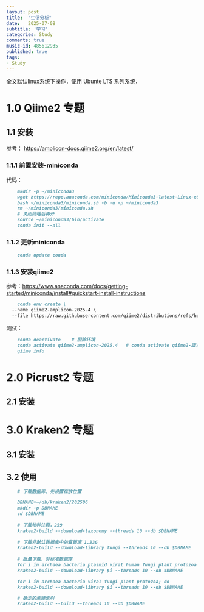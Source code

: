 ```yaml
---
layout: post
title:  "生信分析"
date:   2025-07-08
subtitle: '学习'
categories: Study
comments: true
music-id: 485612935
published: true
tags: 
- Study
---
```

<!--excerpt-->

全文默认linux系统下操作，使用 Ubunte LTS 系列系统，

# 1.0 Qiime2 专题

## 1.1 安装

参考：
https://amplicon-docs.qiime2.org/en/latest/

### 1.1.1 前置安装-miniconda

代码：
```markdown
    mkdir -p ~/miniconda3
    wget https://repo.anaconda.com/miniconda/Miniconda3-latest-Linux-x86_64.sh -O ~/miniconda3/miniconda.sh
    bash ~/miniconda3/miniconda.sh -b -u -p ~/miniconda3
    rm ~/miniconda3/miniconda.sh
    # 关闭终端后再开
    source ~/miniconda3/bin/activate
    conda init --all
```
### 1.1.2 更新miniconda

```markdown
    conda update conda
```

### 1.1.3 安装qiime2

参考：https://www.anaconda.com/docs/getting-started/miniconda/install#quickstart-install-instructions

```markdown
    conda env create \
  --name qiime2-amplicon-2025.4 \
  --file https://raw.githubusercontent.com/qiime2/distributions/refs/heads/dev/2025.4/amplicon/released/qiime2-amplicon-ubuntu-latest-conda.yml
```

测试：

```markdown
    conda deactivate    # 脱除环境
    conda activate qiime2-amplicon-2025.4   # conda activate qiime2-版本号
    qiime info
```

# 2.0 Picrust2 专题

## 2.1 安装

# 3.0 Kraken2 专题

## 3.1 安装

## 3.2 使用

```markdown
    # 下载数据库，先设置存放位置

    DBNAME=~/db/kraken2/202506
    mkdir -p DBNAME
    cd $DBNAME
 
    # 下载物种注释，259
    kraken2-build --download-taxonomy --threads 10 --db $DBNAME
 
    # 下载非默认数据库中的真菌库 1.33G
    kraken2-build --download-library fungi --threads 10 --db $DBNAME
 
    # 批量下载，非标准数据库
    for i in archaea bacteria plasmid viral human fungi plant protozoa nr nt env_nr env_nt UniVec; do
    kraken2-build --download-library $i --threads 10 --db $DBNAME

    for i in archaea bacteria viral fungi plant protozoa; do
    kraken2-build --download-library $i --threads 10 --db $DBNAME

    # 确定的库建索引
    kraken2-build --build --threads 10 --db $DBNAME
```
